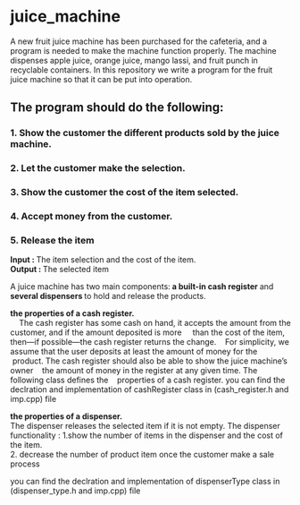# juice_machine

A new fruit juice machine has been purchased for the cafeteria, and a program is needed
to make the machine function properly. The machine dispenses apple juice, orange
juice, mango lassi, and fruit punch in recyclable containers. In this repository 
we write a program for the fruit juice machine so that it can be put into
operation.

## The program should do the following:
### 1. Show the customer the different products sold by the juice machine.
### 2. Let the customer make the selection.
### 3. Show the customer the cost of the item selected.
### 4. Accept money from the customer.
### 5. Release the item


<strong > Input : </strong> The item selection and the cost of the item. <br/> 
<strong > Output :  </strong> The selected item 


A juice machine has two main components:<strong>  a built-in cash register </strong> and<strong>  several
dispensers </strong>  to hold and release the products. 


<strong> the  properties of a cash register. </strong> <br/> 
&nbsp; &nbsp;  The cash register has some cash on
hand, it accepts the amount from the customer, and if the amount deposited is more
&nbsp; &nbsp; than the cost of the item, then—if possible—the cash register returns the change.
&nbsp; &nbsp;For simplicity, we assume that the user deposits at least the amount of money for the
&nbsp; &nbsp;product. The cash register should also be able to show the juice machine’s owner
&nbsp; &nbsp;the amount of money in the register at any given time. The following class defines the
&nbsp; &nbsp;properties of a cash register.
 you can find the declration and implementation of cashRegister class in (cash_register.h and imp.cpp)  file  <br/> 

<strong> the  properties of a dispenser. </strong> <br/> 
The dispenser releases the selected item if it is not empty. The dispenser functionality : 
1.show the number of items in the dispenser and the cost of the item.<br/>
2. decrease the number of product item once the customer make a sale process 

 you can find the declration and implementation of dispenserType class in (dispenser_type.h and imp.cpp)  file  <br/> 










